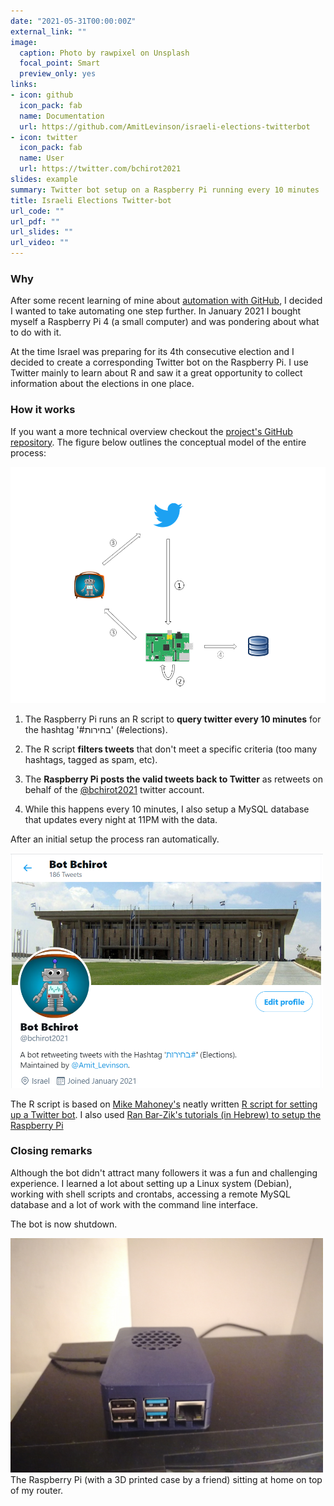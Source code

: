```yaml
---
date: "2021-05-31T00:00:00Z"
external_link: ""
image:
  caption: Photo by rawpixel on Unsplash
  focal_point: Smart
  preview_only: yes
links:
- icon: github
  icon_pack: fab
  name: Documentation
  url: https://github.com/AmitLevinson/israeli-elections-twitterbot
- icon: twitter
  icon_pack: fab
  name: User
  url: https://twitter.com/bchirot2021
slides: example
summary: Twitter bot setup on a Raspberry Pi running every 10 minutes
title: Israeli Elections Twitter-bot
url_code: ""
url_pdf: ""
url_slides: ""
url_video: ""
---
```


### Why 

After some recent learning of mine about [automation with GitHub](https://amitlevinson.com/blog/automated-plot-with-github-actions/), I decided I wanted to take automating one step further. In January 2021 I bought myself a Raspberry Pi 4 (a small computer) and was pondering about what to do with it.

At the time Israel was preparing for its 4th consecutive election and I decided to create a corresponding Twitter bot on the Raspberry Pi. I use Twitter mainly to learn about R and saw it a great opportunity to collect information about the elections in one place.


### How it works

If you want a more technical overview checkout the [project's GitHub repository](https://github.com/AmitLevinson/israeli-elections-twitterbot). The figure below outlines the conceptual model of the entire process:

<img src='featured.png' width = 550>

1. The Raspberry Pi runs an R script to **query twitter every 10 minutes** for the hashtag '#בחירות' (#elections).

2. The R script **filters tweets** that don't meet a specific criteria (too many hashtags, tagged as spam, etc).

3. The **Raspberry Pi posts the valid tweets back to Twitter** as retweets on behalf of the [@bchirot2021](https://twitter.com/bchirot2021) twitter account.

4. While this happens every 10 minutes, I also setup a MySQL database that updates every night at 11PM with the data.

After an initial setup the process ran automatically. 

<img src="bot-img.png" width = 500>

The R script is based on [Mike Mahoney's](https://www.mm218.dev/) neatly written [R script for setting up a Twitter bot](https://github.com/mikemahoney218/retweet_bot). I also used [Ran Bar-Zik's tutorials (in Hebrew) to setup the Raspberry Pi](https://internet-israel.com/category/%D7%9E%D7%93%D7%A8%D7%99%D7%9B%D7%99%D7%9D/raspberrypi/)

### Closing remarks

Although the bot didn't attract many followers it was a fun and challenging experience. I learned a lot about setting up a Linux system (Debian), working with shell scripts and crontabs, accessing a remote MySQL database and a lot of work with the command line interface.

The bot is now shutdown.

<img src='rp-min.jpg' width = 500>
<figcaption>
The Raspberry Pi (with a 3D printed case by a friend) sitting at home on top of my router.
</figcaption>